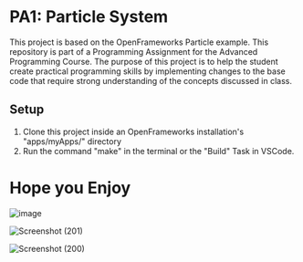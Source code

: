 # PA1: Particle System
This project is based on the OpenFrameworks Particle example.
 This repository is part of a Programming Assignment for the Advanced Programming Course.
 The purpose of this project is to help the student create practical programming skills by implementing
 changes to the base code that require strong understanding of the concepts discussed in class.
## Setup
1. Clone this project inside an OpenFrameworks installation's "apps/myApps/" directory
2. Run the command "make" in the terminal or the "Build" Task in VSCode.

# Hope you Enjoy
![image](https://user-images.githubusercontent.com/92653848/210623483-a0bb367d-a55c-4689-884c-95318156b214.png)

![Screenshot (201)](https://user-images.githubusercontent.com/92653848/210625564-6f1aabff-a206-4bb0-88be-b1028e35bd2e.png)

![Screenshot (200)](https://user-images.githubusercontent.com/92653848/210625683-fe9550f7-d888-44d7-8655-97ba8e7f22cb.png)

